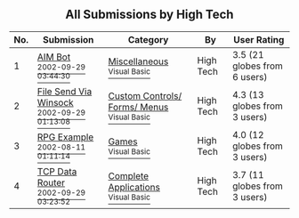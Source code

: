 ﻿<div align="center">

## All Submissions by High Tech

</div>

No.  | Submission | Category | By   | User Rating
---- | ---------- | -------- | ---- | -----------
1 | [AIM Bot<br /><sup>2002-09-29 03:44:30</sup>](https://github.com/Planet-Source-Code/high-tech-aim-bot__1-39360) | [Miscellaneous<br /><sup>Visual Basic</sup>](../ByCategory/miscellaneous__1-1.md) | High Tech | 3.5 (21 globes from 6 users)
2 | [File Send Via Winsock<br /><sup>2002-09-29 01:13:08</sup>](https://github.com/Planet-Source-Code/high-tech-file-send-via-winsock__1-39358) | [Custom Controls/ Forms/  Menus<br /><sup>Visual Basic</sup>](../ByCategory/custom-controls-forms-menus__1-4.md) | High Tech | 4.3 (13 globes from 3 users)
3 | [RPG Example<br /><sup>2002-08-11 01:11:14</sup>](https://github.com/Planet-Source-Code/high-tech-rpg-example__1-39354) | [Games<br /><sup>Visual Basic</sup>](../ByCategory/games__1-38.md) | High Tech | 4.0 (12 globes from 3 users)
4 | [TCP Data Router<br /><sup>2002-09-29 03:23:52</sup>](https://github.com/Planet-Source-Code/high-tech-tcp-data-router__1-39359) | [Complete Applications<br /><sup>Visual Basic</sup>](../ByCategory/complete-applications__1-27.md) | High Tech | 3.7 (11 globes from 3 users)
